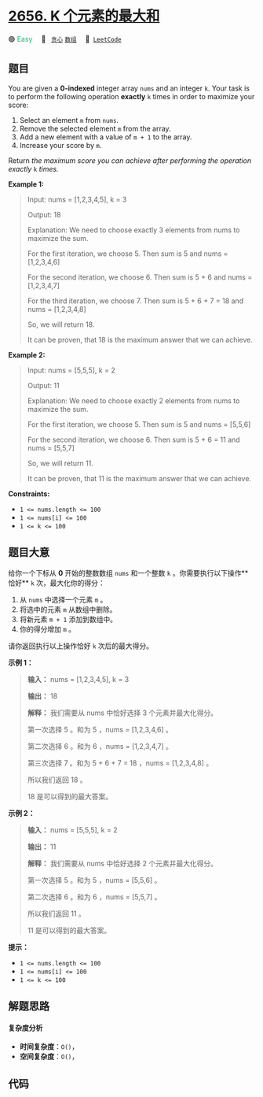 # [2656. K 个元素的最大和](https://leetcode.com/problems/maximum-sum-with-exactly-k-elements)

🟢 <font color=#15bd66>Easy</font>&emsp; 🔖&ensp; [`贪心`](/leetcode/outline/tag/greedy.md) [`数组`](/leetcode/outline/tag/array.md)&emsp; 🔗&ensp;[`LeetCode`](https://leetcode.com/problems/maximum-sum-with-exactly-k-elements)


## 题目

You are given a **0-indexed** integer array `nums` and an integer `k`. Your
task is to perform the following operation **exactly** `k` times in order to
maximize your score:

  1. Select an element `m` from `nums`.
  2. Remove the selected element `m` from the array.
  3. Add a new element with a value of `m + 1` to the array.
  4. Increase your score by `m`.

Return _the maximum score you can achieve after performing the operation
exactly_ `k` _times._



**Example 1:**

> Input: nums = [1,2,3,4,5], k = 3
> 
> Output: 18
> 
> Explanation: We need to choose exactly 3 elements from nums to maximize the sum.
> 
> For the first iteration, we choose 5. Then sum is 5 and nums = [1,2,3,4,6]
> 
> For the second iteration, we choose 6. Then sum is 5 + 6 and nums = [1,2,3,4,7]
> 
> For the third iteration, we choose 7. Then sum is 5 + 6 + 7 = 18 and nums = [1,2,3,4,8]
> 
> So, we will return 18.
> 
> It can be proven, that 18 is the maximum answer that we can achieve.

**Example 2:**

> Input: nums = [5,5,5], k = 2
> 
> Output: 11
> 
> Explanation: We need to choose exactly 2 elements from nums to maximize the sum.
> 
> For the first iteration, we choose 5. Then sum is 5 and nums = [5,5,6]
> 
> For the second iteration, we choose 6. Then sum is 5 + 6 = 11 and nums = [5,5,7]
> 
> So, we will return 11.
> 
> It can be proven, that 11 is the maximum answer that we can achieve.

**Constraints:**

  * `1 <= nums.length <= 100`
  * `1 <= nums[i] <= 100`
  * `1 <= k <= 100`




## 题目大意

给你一个下标从 **0**  开始的整数数组 `nums` 和一个整数 `k` 。你需要执行以下操作**  恰好** `k` 次，最大化你的得分：

  1. 从 `nums` 中选择一个元素 `m` 。
  2. 将选中的元素 `m` 从数组中删除。
  3. 将新元素 `m + 1` 添加到数组中。
  4. 你的得分增加 `m` 。

请你返回执行以上操作恰好 `k` 次后的最大得分。



**示例 1：**

> 
> 
> 
> 
> 
> **输入：** nums = [1,2,3,4,5], k = 3
> 
> **输出：** 18
> 
> **解释：** 我们需要从 nums 中恰好选择 3 个元素并最大化得分。
> 
> 第一次选择 5 。和为 5 ，nums = [1,2,3,4,6] 。
> 
> 第二次选择 6 。和为 6 ，nums = [1,2,3,4,7] 。
> 
> 第三次选择 7 。和为 5 + 6 + 7 = 18 ，nums = [1,2,3,4,8] 。
> 
> 所以我们返回 18 。
> 
> 18 是可以得到的最大答案。
> 
> 

**示例 2：**

> 
> 
> 
> 
> 
> **输入：** nums = [5,5,5], k = 2
> 
> **输出：** 11
> 
> **解释：** 我们需要从 nums 中恰好选择 2 个元素并最大化得分。
> 
> 第一次选择 5 。和为 5 ，nums = [5,5,6] 。
> 
> 第二次选择 6 。和为 6 ，nums = [5,5,7] 。
> 
> 所以我们返回 11 。
> 
> 11 是可以得到的最大答案。
> 
> 



**提示：**

  * `1 <= nums.length <= 100`
  * `1 <= nums[i] <= 100`
  * `1 <= k <= 100`


## 解题思路

#### 复杂度分析

- **时间复杂度**：`O()`，
- **空间复杂度**：`O()`，

## 代码

```javascript

```